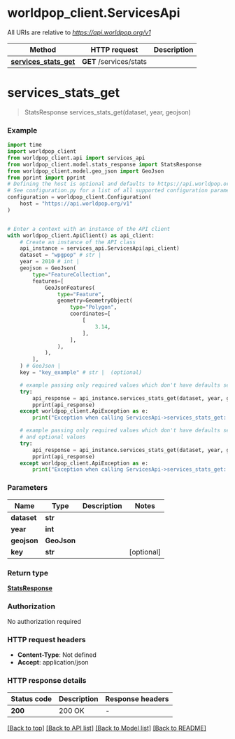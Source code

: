 # worldpop_client.ServicesApi

All URIs are relative to *https://api.worldpop.org/v1*

Method | HTTP request | Description
------------- | ------------- | -------------
[**services_stats_get**](ServicesApi.md#services_stats_get) | **GET** /services/stats | 


# **services_stats_get**
> StatsResponse services_stats_get(dataset, year, geojson)



### Example


```python
import time
import worldpop_client
from worldpop_client.api import services_api
from worldpop_client.model.stats_response import StatsResponse
from worldpop_client.model.geo_json import GeoJson
from pprint import pprint
# Defining the host is optional and defaults to https://api.worldpop.org/v1
# See configuration.py for a list of all supported configuration parameters.
configuration = worldpop_client.Configuration(
    host = "https://api.worldpop.org/v1"
)


# Enter a context with an instance of the API client
with worldpop_client.ApiClient() as api_client:
    # Create an instance of the API class
    api_instance = services_api.ServicesApi(api_client)
    dataset = "wpgpop" # str | 
    year = 2010 # int | 
    geojson = GeoJson(
        type="FeatureCollection",
        features=[
            GeoJsonFeatures(
                type="Feature",
                geometry=GeometryObject(
                    type="Polygon",
                    coordinates=[
                        [
                            3.14,
                        ],
                    ],
                ),
            ),
        ],
    ) # GeoJson | 
    key = "key_example" # str |  (optional)

    # example passing only required values which don't have defaults set
    try:
        api_response = api_instance.services_stats_get(dataset, year, geojson)
        pprint(api_response)
    except worldpop_client.ApiException as e:
        print("Exception when calling ServicesApi->services_stats_get: %s\n" % e)

    # example passing only required values which don't have defaults set
    # and optional values
    try:
        api_response = api_instance.services_stats_get(dataset, year, geojson, key=key)
        pprint(api_response)
    except worldpop_client.ApiException as e:
        print("Exception when calling ServicesApi->services_stats_get: %s\n" % e)
```


### Parameters

Name | Type | Description  | Notes
------------- | ------------- | ------------- | -------------
 **dataset** | **str**|  |
 **year** | **int**|  |
 **geojson** | **GeoJson**|  |
 **key** | **str**|  | [optional]

### Return type

[**StatsResponse**](StatsResponse.md)

### Authorization

No authorization required

### HTTP request headers

 - **Content-Type**: Not defined
 - **Accept**: application/json


### HTTP response details

| Status code | Description | Response headers |
|-------------|-------------|------------------|
**200** | 200 OK |  -  |

[[Back to top]](#) [[Back to API list]](../README.md#documentation-for-api-endpoints) [[Back to Model list]](../README.md#documentation-for-models) [[Back to README]](../README.md)


